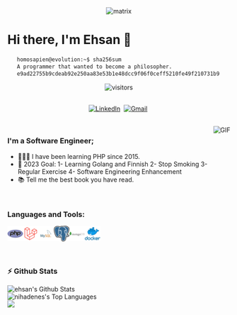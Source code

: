 <p align="center">
    <img align="center" alt="matrix" src="http://25.media.tumblr.com/4b3b0287ca43ce1021340cd692f65f9f/tumblr_mj7iufgKNi1qghl49o1_500.gif" />
</p>
<p>
  <h1 align="left"><b>Hi there, I'm Ehsan 👋</b></h1>
</p>

   ```
      homosapien@evolution:~$ sha256sum
      A programmer that wanted to become a philosopher.
      e9ad22755b9cdeab92e250aa83e53b1e48dcc9f06f0ceff5210fe49f210731b9
   ```
    
<p align="center">
    <img align="center" alt="visitors" src="https://profile-counter.glitch.me/ehsan-a-kian/count.svg" />
</p>

<p align="center">
  
<br>
<a href="https://www.linkedin.com/in/ehsan-amd72"><img src="https://img.shields.io/badge/linkedin-%230077B5.svg?&style=for-the-badge&logo=linkedin&logoColor=white" alt="LinkedIn" /></a>&nbsp;
<a href="mailto:eahmadikian@gmail.com?subject=Hello, Ehsan"><img src="https://img.shields.io/badge/gmail-%23D14836.svg?&style=for-the-badge&logo=gmail&logoColor=white" alt="Gmail"/></a>&nbsp;
</p>

<br>

<img align="right" height="270px" alt="GIF" src="https://thumbs.gfycat.com/DependableLimitedHedgehog-size_restricted.gif" />

### I'm a Software Engineer;
- 👨🏻‍💻 I have been learning PHP since 2015.
- 🎯 2023 Goal: 
    1- Learning Golang and Finnish 
    2- Stop Smoking
    3- Regular Exercise
    4- Software Engineering Enhancement
- 📚 Tell me the best book you have read.

<br>

### Languages and Tools: 

<img align="left" alt="PHP" width="35px" src="https://raw.githubusercontent.com/github/explore/80688e429a7d4ef2fca1e82350fe8e3517d3494d/topics/php/php.png" />
<img align="left" alt="Laravel" width="35px" src="https://raw.githubusercontent.com/github/explore/80688e429a7d4ef2fca1e82350fe8e3517d3494d/topics/laravel/laravel.png" />
<img align="left" alt="MySQL" width="35px" src="https://raw.githubusercontent.com/github/explore/80688e429a7d4ef2fca1e82350fe8e3517d3494d/topics/mysql/mysql.png" />
<img align="left" alt="Postgresql" width="35px" src="https://raw.githubusercontent.com/github/explore/80688e429a7d4ef2fca1e82350fe8e3517d3494d/topics/postgresql/postgresql.png" />
<img align="left" alt="MongoDB" width="35px" src="https://raw.githubusercontent.com/github/explore/80688e429a7d4ef2fca1e82350fe8e3517d3494d/topics/mongodb/mongodb.png" />
<img align="left" alt="Docker" width="35px" src="https://raw.githubusercontent.com/github/explore/80688e429a7d4ef2fca1e82350fe8e3517d3494d/topics/docker/docker.png" />

<br>
<br>
<br>
<br>


### :zap: Github Stats

  <img align="left" src="https://github-readme-stats.sumanth-talluri.vercel.app/api?username=ehsan-a-kian&show_icons=true&title_color=fff&icon_color=79ff97&text_color=efefef&bg_color=24292e" alt="ehsan's Github Stats" width="60%">
  
<img src="https://github-readme-stats.vercel.app/api/top-langs/?username=ehsan-a-kian&theme=tokyonight" width="37%" alt="nihadenes's Top Languages">


<br>
<a href="http://www.github.com/ehsan-a-kian"><img src="https://github-readme-streak-stats.herokuapp.com/?user=ehsan-a-kian&stroke=ffffff&background=1c1917&ring=0891b2&fire=0891b2&currStreakNum=ffffff&currStreakLabel=0891b2&sideNums=ffffff&sideLabels=ffffff&dates=ffffff&hide_border=true" /></a>
<br>


